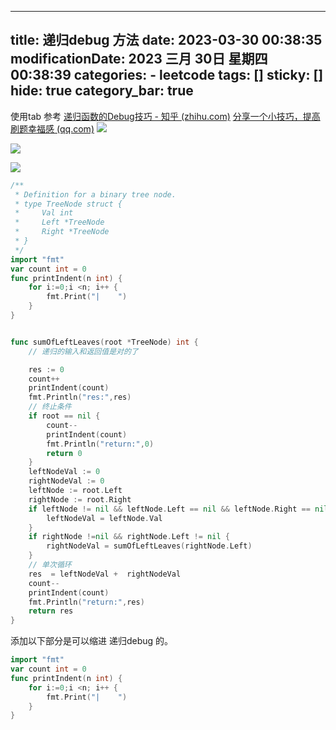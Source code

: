 
---
title: 递归debug 方法
date: 2023-03-30 00:38:35
modificationDate: 2023 三月 30日 星期四 00:38:39
categories: 
	- leetcode
tags: []
sticky: []
hide: true
category_bar: true
---

使用tab 
参考
[递归函数的Debug技巧 - 知乎 (zhihu.com)](https://zhuanlan.zhihu.com/p/369464796)
[分享一个小技巧，提高刷题幸福感 (qq.com)](https://mp.weixin.qq.com/s?__biz=MzAxODQxMDM0Mw==&mid=2247490945&idx=1&sn=03da23d366ad4577d2a22328f3ba04f9)
![](../../imgs/a96e8e7a2780c45a863303b03c2a068.jpg)


![](../../imgs/3f0c31123f22ff3aa51312dc4d9a726.jpg)


![](../../imgs/b4ef89bfab7f211d72486980e53d7b0.jpg)

```go
/**
 * Definition for a binary tree node.
 * type TreeNode struct {
 *     Val int
 *     Left *TreeNode
 *     Right *TreeNode
 * }
 */
import "fmt"
var count int = 0
func printIndent(n int) {
    for i:=0;i <n; i++ {
        fmt.Print("|    ")
    }
}


func sumOfLeftLeaves(root *TreeNode) int {
	// 递归的输入和返回值是对的了

	res := 0
    count++
    printIndent(count)
    fmt.Println("res:",res)
	// 终止条件
	if root == nil {
        count--
        printIndent(count)
        fmt.Println("return:",0)
		return 0
	}
    leftNodeVal := 0 
    rightNodeVal := 0
	leftNode := root.Left
    rightNode := root.Right
	if leftNode != nil && leftNode.Left == nil && leftNode.Right == nil {
		leftNodeVal = leftNode.Val
	}
    if rightNode !=nil && rightNode.Left != nil {
        rightNodeVal = sumOfLeftLeaves(rightNode.Left)
    } 
	// 单次循环
    res  = leftNodeVal +  rightNodeVal
    count--
    printIndent(count)
    fmt.Println("return:",res)
	return res 
}

```

添加以下部分是可以缩进 递归debug 的。
```go
import "fmt"
var count int = 0
func printIndent(n int) {
    for i:=0;i <n; i++ {
        fmt.Print("|    ")
    }
}

```